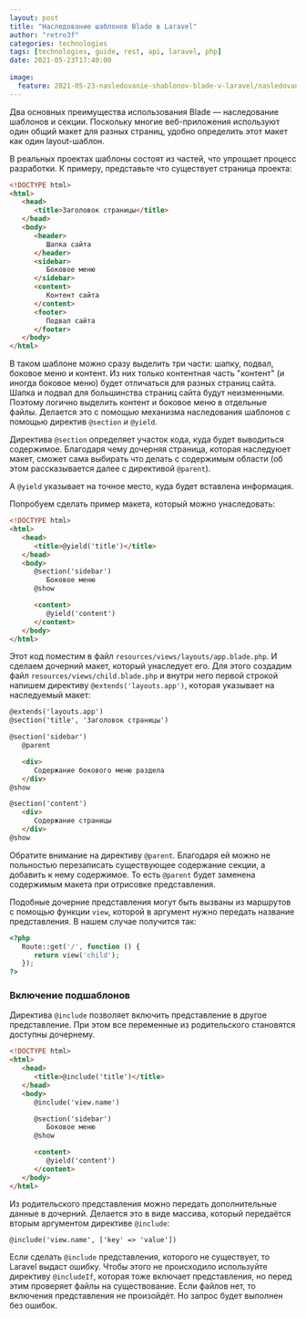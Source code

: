 ```yaml
---
layout: post
title: "Наследование шаблонов Blade в Laravel"
author: "retro3f"
categories: technologies
tags: [technologies, guide, rest, api, laravel, php]
date: 2021-05-23T17:40:00
 
image:
  feature: 2021-05-23-nasledovanie-shablonov-blade-v-laravel/nasledovanie-shablonov-blade-v-laravel.jpg
---
```



Два основных преимущества использования Blade — наследование шаблонов и секции. Поскольку многие веб-приложения используют один общий макет для разных страниц, удобно определить этот макет как один layout-шаблон.

В реальных проектах шаблоны состоят из частей, что упрощает процесс разработки. К примеру, представьте что существует страница проекта:

```html
<!DOCTYPE html>
<html>
   <head>
      <title>Заголовок страницы</title>
   </head>
   <body>
      <header>
         Шапка сайта
      </header>
      <sidebar>
         Боковое меню
      </sidebar>
      <content>
         Контент сайта
      </content>
      <footer>
         Подвал сайта
      </footer>
   </body>
</html>
```

В таком шаблоне можно сразу выделить три части: шапку, подвал, боковое меню и контент. Из них только контентная часть "контент" (и иногда боковое меню) будет отличаться для разных страниц сайта. Шапка и подвал для большинства страниц сайта будут неизменными. Поэтому логично выделить контент и боковое меню в отдельные файлы. Делается это с помощью механизма наследования шаблонов с помощью директив ```@section``` и ```@yield```.

Директива ```@section``` определяет участок кода, куда будет выводиться содержимое. Благодаря чему дочерняя страница, которая наследуюет макет, сможет сама выбирать что делать с содержимым области (об этом рассказывается далее с директивой ```@parent```).


А ```@yield``` указывает на точное место, куда будет вставлена информация.

Попробуем сделать пример макета, который можно унаследовать:

```html
<!DOCTYPE html>
<html>
   <head>
      <title>@yield('title')</title>
   </head>
   <body>
      @section('sidebar')
         Боковое меню
      @show

      <content>
         @yield('content')
      </content>
   </body>
</html>
```

Этот код поместим в файл ```resources/views/layouts/app.blade.php```. И сделаем дочерний макет, который унаследует его. Для этого создадим файл ```resources/views/child.blade.php``` и внутри него первой строкой напишем директиву ```@extends('layouts.app')```, которая указывает на наследуемый макет:

```html
@extends('layouts.app')
@section('title', 'Заголовок страницы')

@section('sidebar')
   @parent

   <div>
      Содержание бокового меню раздела
   </div>
@show

@section('content')
   <div>
      Содержание страницы
   </div>
@show
```

Обратите внимание на директиву ```@parent```. Благодаря ей можно не польностью перезаписать существующее содержание секции, а добавить к нему содержимое. То есть ```@parent``` будет заменена содержимым макета при отрисовке представления.

Подобные дочерние представления могут быть вызваны из маршрутов с помощью функции ```view```, которой в аргумент нужно передать название представления. В нашем случае получится так:

```php
<?php 
   Route::get('/', function () {
      return view('child');
   });
?>
```

### Включение подшаблонов

Директива ```@include``` позволяет включить представление в другое представление. При этом все переменные из родительского становятся доступны дочернему.


```html
<!DOCTYPE html>
<html>
   <head>
      <title>@include('title')</title>
   </head>
   <body>
      @include('view.name')

      @section('sidebar')
         Боковое меню
      @show

      <content>
         @yield('content')
      </content>
   </body>
</html>
```

Из родительского представления можно передать дополнительные данные в дочерний. Делается это в виде массива, который передаётся вторым аргументом директиве ```@include```:

```html 
@include('view.name', ['key' => 'value'])
```

Если сделать ```@include``` представления, которого не существует, то Laravel выдаст ошибку. Чтобы этого не происходило используйте директиву ```@includeIf```, которая тоже включает представления, но перед этим проверяет файлы на существование. Если файлов нет, то включения представления не произойдёт. Но запрос будет выполнен без ошибок.